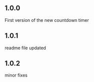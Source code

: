 ## 1.0.0
First version of the new countdown timer

## 1.0.1
readme file updated

## 1.0.2
minor fixes
